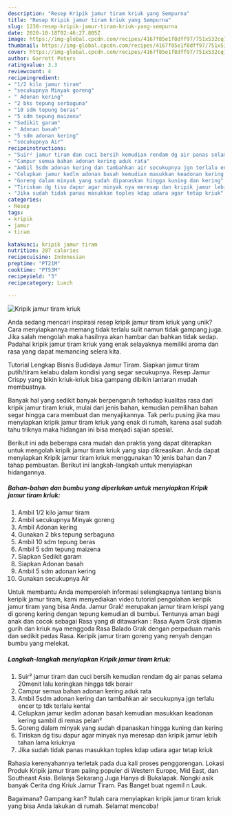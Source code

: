 ```yaml
---
description: "Resep Kripik jamur tiram kriuk yang Sempurna"
title: "Resep Kripik jamur tiram kriuk yang Sempurna"
slug: 1230-resep-kripik-jamur-tiram-kriuk-yang-sempurna
date: 2020-10-18T02:46:27.805Z
image: https://img-global.cpcdn.com/recipes/4167f85e1f8dff97/751x532cq70/kripik-jamur-tiram-kriuk-foto-resep-utama.jpg
thumbnail: https://img-global.cpcdn.com/recipes/4167f85e1f8dff97/751x532cq70/kripik-jamur-tiram-kriuk-foto-resep-utama.jpg
cover: https://img-global.cpcdn.com/recipes/4167f85e1f8dff97/751x532cq70/kripik-jamur-tiram-kriuk-foto-resep-utama.jpg
author: Garrett Peters
ratingvalue: 3.3
reviewcount: 4
recipeingredient:
- "1/2 kilo jamur tiram"
- "secukupnya Minyak goreng"
- " Adonan kering"
- "2 bks tepung serbaguna"
- "10 sdm tepung beras"
- "5 sdm tepung maizena"
- "Sedikit garam"
- " Adonan basah"
- "5 sdm adonan kering"
- "secukupnya Air"
recipeinstructions:
- "Suir² jamur tiram dan cuci bersih kemudian rendam dg air panas selama 20menit lalu keringkan hingga tdk berair"
- "Campur semua bahan adonan kering aduk rata"
- "Ambil 5sdm adonan kering dan tambahkan air secukupnya jgn terlalu encer tp tdk terlalu kental"
- "Celupkan jamur kedlm adonan basah kemudian masukkan keadonan kering sambil di remas pelan²"
- "Goreng dalam minyak yang sudah dipanaskan hingga kuning dan kering"
- "Tiriskan dg tisu dapur agar minyak nya meresap dan kripik jamur lebih tahan lama kriuknya"
- "Jika sudah tidak panas masukkan toples kdap udara agar tetap kriuk"
categories:
- Resep
tags:
- kripik
- jamur
- tiram

katakunci: kripik jamur tiram 
nutrition: 287 calories
recipecuisine: Indonesian
preptime: "PT21M"
cooktime: "PT53M"
recipeyield: "3"
recipecategory: Lunch

---
```



![Kripik jamur tiram kriuk](https://img-global.cpcdn.com/recipes/4167f85e1f8dff97/751x532cq70/kripik-jamur-tiram-kriuk-foto-resep-utama.jpg)

Anda sedang mencari inspirasi resep kripik jamur tiram kriuk yang unik? Cara menyiapkannya memang tidak terlalu sulit namun tidak gampang juga. Jika salah mengolah maka hasilnya akan hambar dan bahkan tidak sedap. Padahal kripik jamur tiram kriuk yang enak selayaknya memiliki aroma dan rasa yang dapat memancing selera kita.

Tutorial Lengkap Bisnis Budidaya Jamur Tiram. Siapkan jamur tiram putih/tiram kelabu dalam kondisi yang segar secukupnya. Resep Jamur Crispy yang bikin kriuk-kriuk bisa gampang dibikin lantaran mudah membuatnya.

Banyak hal yang sedikit banyak berpengaruh terhadap kualitas rasa dari kripik jamur tiram kriuk, mulai dari jenis bahan, kemudian pemilihan bahan segar hingga cara membuat dan menyajikannya. Tak perlu pusing jika mau menyiapkan kripik jamur tiram kriuk yang enak di rumah, karena asal sudah tahu triknya maka hidangan ini bisa menjadi sajian spesial.


Berikut ini ada beberapa cara mudah dan praktis yang dapat diterapkan untuk mengolah kripik jamur tiram kriuk yang siap dikreasikan. Anda dapat menyiapkan Kripik jamur tiram kriuk menggunakan 10 jenis bahan dan 7 tahap pembuatan. Berikut ini langkah-langkah untuk menyiapkan hidangannya.

<!--inarticleads1-->

##### Bahan-bahan dan bumbu yang diperlukan untuk menyiapkan Kripik jamur tiram kriuk:

1. Ambil 1/2 kilo jamur tiram
1. Ambil secukupnya Minyak goreng
1. Ambil  Adonan kering
1. Gunakan 2 bks tepung serbaguna
1. Ambil 10 sdm tepung beras
1. Ambil 5 sdm tepung maizena
1. Siapkan Sedikit garam
1. Siapkan  Adonan basah
1. Ambil 5 sdm adonan kering
1. Gunakan secukupnya Air


Untuk membantu Anda memperoleh informasi selengkapnya tentang bisnis keripik jamur tiram, kami menyediakan video tutorial pengolahan keripik jamur tiram yang bisa Anda. Jamur Grak! merupakan jamur tiram krispi yang di goreng kering dengan tepung kemudian di bumbui. Tentunya aman bagi anak dan cocok sebagai Rasa yang di ditawarkan : Rasa Ayam Grak dijamin gurih dan kriuk nya menggoda Rasa Balado Grak dengan perpaduan manis dan sedikit pedas Rasa. Keripik jamur tiram goreng yang renyah dengan bumbu yang melekat. 

<!--inarticleads2-->

##### Langkah-langkah menyiapkan Kripik jamur tiram kriuk:

1. Suir² jamur tiram dan cuci bersih kemudian rendam dg air panas selama 20menit lalu keringkan hingga tdk berair
1. Campur semua bahan adonan kering aduk rata
1. Ambil 5sdm adonan kering dan tambahkan air secukupnya jgn terlalu encer tp tdk terlalu kental
1. Celupkan jamur kedlm adonan basah kemudian masukkan keadonan kering sambil di remas pelan²
1. Goreng dalam minyak yang sudah dipanaskan hingga kuning dan kering
1. Tiriskan dg tisu dapur agar minyak nya meresap dan kripik jamur lebih tahan lama kriuknya
1. Jika sudah tidak panas masukkan toples kdap udara agar tetap kriuk


Rahasia kerenyahannya terletak pada dua kali proses penggorengan. Lokasi Produk Kripik jamur tiram paling populer di Western Europe, Mid East, dan Southeast Asia. Belanja Sekarang Juga Hanya di Bukalapak. Nongki asik banyak Cerita dng Kriuk Jamur Tiram. Pas Banget buat ngemil n Lauk. 

Bagaimana? Gampang kan? Itulah cara menyiapkan kripik jamur tiram kriuk yang bisa Anda lakukan di rumah. Selamat mencoba!
